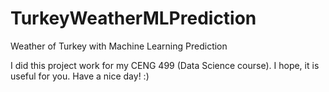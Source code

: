 # TurkeyWeatherMLPrediction
Weather of Turkey with Machine Learning Prediction

I did this project work for my CENG 499 (Data Science course).
I hope, it is useful for you.
Have a nice day! :)
